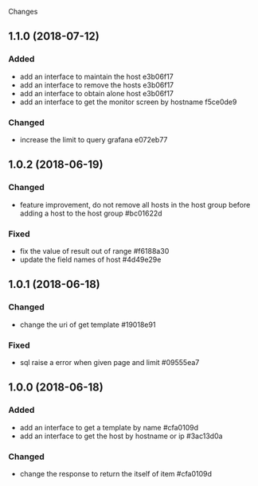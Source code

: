 Changes


## 1.1.0 (2018-07-12)

### Added
- add an interface to maintain the host e3b06f17
- add an interface to remove the hosts e3b06f17
- add an interface to obtain alone host e3b06f17
- add an interface to get the monitor screen by hostname f5ce0de9

### Changed
- increase the limit to query grafana e072eb77

## 1.0.2 (2018-06-19)

### Changed
- feature improvement, do not remove all hosts in the host group before adding
  a host to the host group #bc01622d

### Fixed
- fix the value of result out of range #f6188a30
- update the field names of host #4d49e29e

## 1.0.1 (2018-06-18)

### Changed
- change the uri of get template #19018e91

### Fixed
- sql raise a error when given page and limit #09555ea7

## 1.0.0 (2018-06-18)

### Added
- add an interface to get a template by name #cfa0109d
- add an interface to get the host by hostname or ip #3ac13d0a

### Changed
- change the response to return the itself of item #cfa0109d
